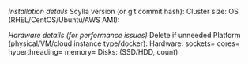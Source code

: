 *Installation details*
Scylla version (or git commit hash):
Cluster size:
OS (RHEL/CentOS/Ubuntu/AWS AMI):

*Hardware details (for performance issues)*          Delete if unneeded
Platform (physical/VM/cloud instance type/docker):
Hardware: sockets= cores= hyperthreading= memory=
Disks: (SSD/HDD, count)
